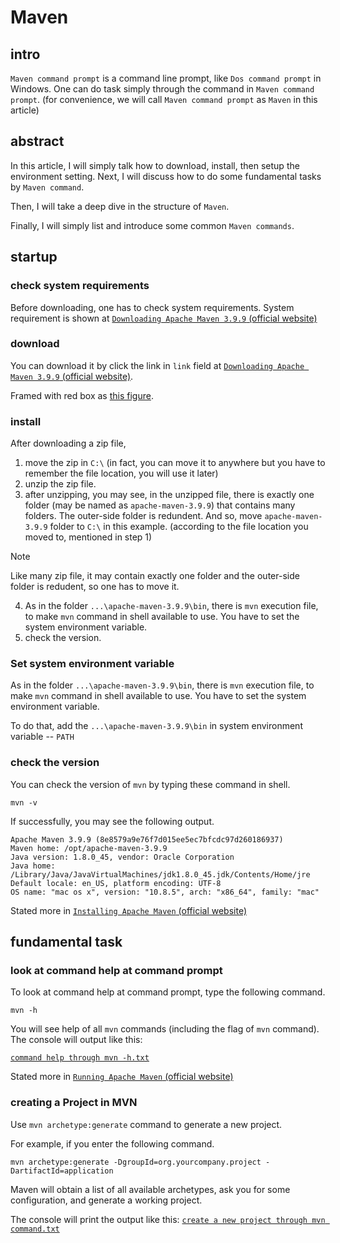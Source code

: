 # Maven 
## intro
`Maven command prompt` is a command line prompt, like `Dos command prompt` in Windows. One can do task simply through the command in `Maven command prompt`. (for convenience, we will call `Maven command prompt` as `Maven` in this article)

## abstract
In this article, I will simply talk how to download, install, then setup the environment setting. Next, I will discuss how to do some fundamental tasks by `Maven command`. 

Then, I will take a deep dive in the structure of `Maven`.

Finally, I will simply list and introduce some common `Maven commands`.

## startup
### check system requirements
Before downloading, one has to check system requirements. System requirement is shown at [`Downloading Apache Maven 3.9.9` (official website)](https://maven.apache.org/download.cgi?.)

### download 
You can download it by click the link in `link` field at [`Downloading Apache Maven 3.9.9` (official website)](https://maven.apache.org/download.cgi?.). 

Framed with red box as [this figure](https://github.com/40843245/tool/blob/main/command%20line%20tool/Maven/attachment/figure/Download%20Apache-Maven%20project.png).

### install
After downloading a zip file, 

1. move the zip in `C:\` (in fact, you can move it to anywhere but you have to remember the file location, you will use it later)
2. unzip the zip file.
3. after unzipping, you may see, in the unzipped file, there is exactly one folder (may be named as `apache-maven-3.9.9`) that contains many folders. The outer-side folder is redundent. And so, move `apache-maven-3.9.9` folder to `C:\` in this example. (according to the file location you moved to, mentioned in step 1)

> [!NOTE]
> Like many zip file, it may contain exactly one folder and the outer-side folder is redudent, so one has to move it. 

4. As in the folder `...\apache-maven-3.9.9\bin`, there is `mvn` execution file, to make `mvn` command in shell available to use. You have to set the system environment variable.
5. check the version.
### Set system environment variable
As in the folder `...\apache-maven-3.9.9\bin`, there is `mvn` execution file, to make `mvn` command in shell available to use. You have to set the system environment variable. 

To do that, add the `...\apache-maven-3.9.9\bin` in system environment variable -- `PATH`

### check the version
You can check the version of `mvn` by typing these command in shell.

```
mvn -v
```

If successfully, you may see the following output.

```
Apache Maven 3.9.9 (8e8579a9e76f7d015ee5ec7bfcdc97d260186937)
Maven home: /opt/apache-maven-3.9.9
Java version: 1.8.0_45, vendor: Oracle Corporation
Java home: /Library/Java/JavaVirtualMachines/jdk1.8.0_45.jdk/Contents/Home/jre
Default locale: en_US, platform encoding: UTF-8
OS name: "mac os x", version: "10.8.5", arch: "x86_64", family: "mac"
```

Stated more in [`Installing Apache Maven` (official website)](https://maven.apache.org/install.html)

## fundamental task
### look at command help at command prompt
To look at command help at command prompt, type the following command.

```
mvn -h
```

You will see help of all `mvn` commands (including the flag of `mvn` command). The console will output like this:

[`command help through mvn -h.txt`](https://github.com/40843245/tool/blob/main/command%20line%20tool/Maven/attachment/shell/output/command%20help%20through%20mvn%20-h.txt)

Stated more in [`Running Apache Maven` (official website)](https://maven.apache.org/run.html)


### creating a Project in MVN
Use `mvn archetype:generate` command to generate a new project.

For example, if you enter the following command.

```
mvn archetype:generate -DgroupId=org.yourcompany.project -DartifactId=application
```

Maven will obtain a list of all available archetypes, ask you for some configuration, and generate a working project. 

The console will print the output like this: [`create a new project through mvn command.txt`](https://github.com/40843245/tool/blob/main/command%20line%20tool/Maven/attachment/shell/output/create%20a%20new%20project%20through%20mvn%20command.txt)
